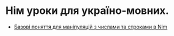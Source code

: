 # Нім уроки для україно-мовних.
- [Базові поняття для маніпуляцій з числами та строками в Nim](https://github.com/MelonCodeUK/nim-lang_lessons_in_Ukrainian/blob/7f8db395f8847a0ad84cc7d140700185604a4176/%D0%91%D0%B0%D0%B7%D0%BE%D0%B2%D0%B0%20%D0%BF%D0%BE%D0%BD%D1%8F%D1%82%D1%82%D1%8F%20%D0%B4%D0%BB%D1%8F%20%D0%BC%D0%B0%D0%BD%D1%96%D0%BF%D1%83%D0%BB%D1%8F%D1%86%D1%96%D0%B9%20%D0%B7%20%D1%87%D0%B8%D1%81%D0%BB%D0%B0%D0%BC%D0%B8%20%D1%82%D0%B0%20%D1%81%D1%82%D1%80%D0%BE%D0%BA%D0%B0%D0%BC%D0%B8%20%D0%B2%20Nim/%D0%91%D0%B0%D0%B7%D0%BE%D0%B2%D0%B0%20%D0%BF%D0%BE%D0%BD%D1%8F%D1%82%D1%82%D1%8F%20%D0%B4%D0%BB%D1%8F%20%D0%BC%D0%B0%D0%BD%D1%96%D0%BF%D1%83%D0%BB%D1%8F%D1%86%D1%96%D0%B9%20%D0%B7%20%D1%87%D0%B8%D1%81%D0%BB%D0%B0%D0%BC%D0%B8%20%D1%82%D0%B0%20%D1%81%D1%82%D1%80%D0%BE%D0%BA%D0%B0%D0%BC%D0%B8%20%D0%B2%20Nim.nim)
